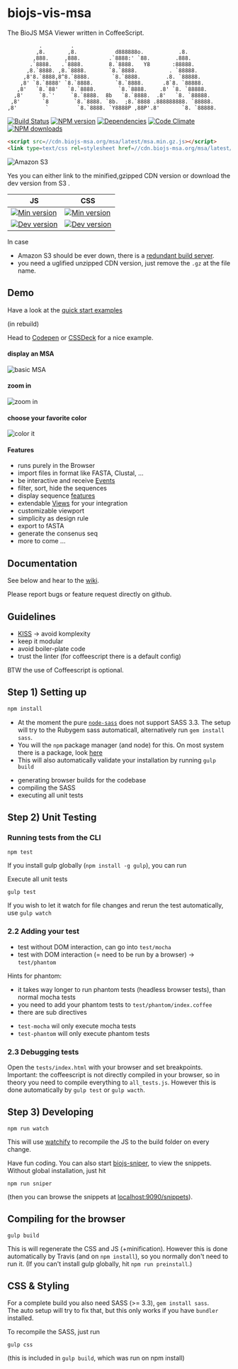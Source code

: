 biojs-vis-msa
==========

The BioJS MSA Viewer written in CoffeeScript. 

```
          .         .                                              
         ,8.       ,8.            d888888o.           .8.          
        ,888.     ,888.         .`8888:' `88.        .888.         
       .`8888.   .`8888.        8.`8888.   Y8       :88888.        
      ,8.`8888. ,8.`8888.       `8.`8888.          . `88888.       
     ,8'8.`8888,8^8.`8888.       `8.`8888.        .8. `88888.      
    ,8' `8.`8888' `8.`8888.       `8.`8888.      .8`8. `88888.     
   ,8'   `8.`88'   `8.`8888.       `8.`8888.    .8' `8. `88888.    
  ,8'     `8.`'     `8.`8888.  8b   `8.`8888.  .8'   `8. `88888.   
 ,8'       `8        `8.`8888. `8b.  ;8.`8888 .888888888. `88888.  
,8'         `         `8.`8888. `Y8888P ,88P'.8'       `8. `88888.
```

[![Build Status](https://travis-ci.org/greenify/biojs-vis-msa.svg?branch=master)](https://travis-ci.org/greenify/biojs-vis-msa)
[![NPM version](http://img.shields.io/npm/v/biojs-vis-msa.svg)](https://www.npmjs.org/package/biojs-vis-msa)
[![Dependencies](https://david-dm.org/greenify/biojs-vis-msa.png)](https://david-dm.org/greenify/biojs-vis-msa)
[![Code Climate](https://codeclimate.com/github/greenify/biojs-vis-msa/badges/gpa.svg)](https://codeclimate.com/github/greenify/biojs-vis-msa)
[![NPM downloads](http://img.shields.io/npm/dm/biojs-vis-msa.svg)](https://www.npmjs.org/package/biojs-vis-msa)


```html
<script src=//cdn.biojs-msa.org/msa/latest/msa.min.gz.js></script>
<link type=text/css rel=stylesheet href=//cdn.biojs-msa.org/msa/latest/msa.min.gz.css />
```

![Amazon S3](https://upload.wikimedia.org/wikipedia/commons/thumb/1/1d/AmazonWebservices_Logo.svg/500px-AmazonWebservices_Logo.svg.png)

Yes you can either link to the minified,gzipped CDN version or download the dev version from S3 .

JS  | CSS
------------- | -------------
[![Min version](http://img.shields.io/badge/prod-26kB-blue.svg)](https://cdn.biojs-msa.org/msa/latest/msa.min.gz.js)  | [![Min version](http://img.shields.io/badge/prod-2kB-blue.svg)](https://cdn.biojs-msa.org/msa/latest/msa.min.gz.css)
[![Dev version](http://img.shields.io/badge/dev-latest-yellow.svg)](https://s3-eu-west-1.amazonaws.com/biojs/msa/latest/msa.js) | [![Dev version](http://img.shields.io/badge/dev-latest-yellow.svg)](https://s3-eu-west-1.amazonaws.com/biojs/msa/latest/msa.css)



In case
* Amazon S3 should be ever down, there is a [redundant build server](https://drone.io/github.com/greenify/biojs-vis-msa/files). 
* you need a uglified unzipped CDN version, just remove the `.gz` at the file name.

Demo
-----

Have a look at the [quick start examples](https://dev.biojs-msa.org/v1)

(in rebuild)

Head to [Codepen](http://codepen.io/greenify/pen/ALFjq) or [CSSDeck](http://cssdeck.com/labs/swxfsfhe) for a nice example.


#### display an MSA

![basic MSA](http://i.imgur.com/39rIcR1l.jpg)

#### zoom in

![zoom in](http://i.imgur.com/tw8AueLl.jpg)

#### choose your favorite color

![color it](http://i.imgur.com/CIUP5lNl.jpg)


####  Features
* runs purely in the Browser
* import files in format like FASTA, Clustal, ...
* be interactive and receive [Events](https://github.com/greenify/biojs-vis-msa/wiki/Events)
* filter, sort, hide the sequences
* display sequence [features](https://github.com/greenify/biojs-vis-easy_features/) 
* extendable [Views](https://github.com/greenify/biojs-vis-msa/wiki/Views) for your integration
* customizable viewport
* simplicity as design rule
* export to fASTA
* generate the consenus seq
* more to come ...


Documentation
-------------

See below and hear to the [wiki](https://github.com/greenify/biojs-vis-msa/wiki/).

Please report bugs or feature request directly on github.

Guidelines
-----------

* [KISS](http://en.wikipedia.org/wiki/KISS_principle) -> avoid komplexity
* keep it modular
* avoid boiler-plate code
* trust the linter (for coffeescript there is a default config)

BTW the use of Coffeescript is optional.


Step 1) Setting up
-----------------

```bash
npm install
```

* At the moment the pure [`node-sass`](https://www.npmjs.org/package/node-sass) does not
support SASS 3.3. The setup will try to the Rubygem sass automaticall, alternatively run `gem install sass`.
* You will the `npm` package manager (and node) for this. On most system there is a package, look [here](http://nodejs.org/download/)
* This will also automatically validate your installation by running `gulp build`
 - generating browser builds for the codebase
 - compiling the SASS
 - executing all unit tests 

Step 2) Unit Testing
-------------------------

### Running tests from the CLI


```
npm test
```


If you install gulp globally (`npm install -g gulp`), you can run 

Execute all unit tests
```
gulp test
```

If you wish to let it watch for file changes and rerun the test automatically, use `gulp watch`

### 2.2 Adding your test

* test without DOM interaction, can go into `test/mocha`
* test with DOM interaction (= need to be run by a browser) -> `test/phantom`

Hints for phantom:

* it takes way longer to run phantom tests (headless browser tests), than normal mocha tests
* you need to add your phantom tests to `test/phantom/index.coffee`
* there are sub directives
 - `test-mocha` wil only execute mocha tests
 - `test-phantom` will only execute phantom tests

### 2.3 Debugging tests

Open the `tests/index.html` with your browser and set breakpoints.
Important: the coffeescript is not directly compiled in your browser, so in theory you need to compile everything to `all_tests.js`.
However this is done automatically by `gulp test` or `gulp wacth`.


Step 3) Developing
------------------

```
npm run watch
```

This will use [watchify](https://github.com/substack/watchify) to recompile the JS to the build folder on every change.

Have fun coding.
You can also start [biojs-sniper](https://github.com/greenify/biojs-sniper), to view the snippets. Without global installation, just hit 

```
npm run sniper
```

(then you can browse the snippets at [localhost:9090/snippets](http:localhost:9090/snippets)).


Compiling for the browser
--------------------------------

```
gulp build
```

This is will regenerate the CSS and JS (+minification).
However this is done automatically by Travis (and on `npm install`), so you normally don't need to run it.
(If you can't install gulp globally, hit `npm run preinstall`.)

CSS & Styling
---------

For a complete build you also need SASS (>= 3.3), `gem install sass`.  
The auto setup will try to fix that, but this only works if you have `bundler` installed.

To recompile the SASS, just run
```
gulp css
```
(this is included in `gulp build`, which was run on npm install)
